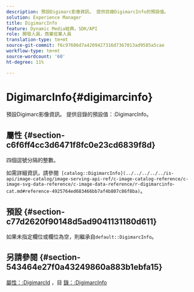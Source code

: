 ```yaml
---
description: 預設Digimarc影像資訊。 提供目錄DigimarcInfo的預設值。
solution: Experience Manager
title: DigimarcInfo
feature: Dynamic Media經典，SDK/API
role: 開發人員，商業從業人員
translation-type: tm+mt
source-git-commit: f6c97606d7a4209427316d7367013ad9585a5cae
workflow-type: tm+mt
source-wordcount: '60'
ht-degree: 11%

---
```



# DigimarcInfo{#digimarcinfo}

預設Digimarc影像資訊。 提供目錄的預設值：:DigimarcInfo。

## 屬性 {#section-c6f6ff4cc3d6471f8fc0e23cd6839f8d}

四個逗號分隔的整數。

如需詳細資訊，請參閱` [catalog::DigimarcInfo](../../../../../is-api/image-catalog/image-serving-api-ref/c-image-catalog-reference/c-image-svg-data-reference/c-image-data-reference/r-digimarcinfo-cat.md#reference-4925764ed683466bb7af4b807c86f8ba)`。

## 預設 {#section-c77d2620f90148d5ad9041131180d611}

如果未指定欄位或欄位為空，則繼承自`default::DigimarcInfo`。

## 另請參閱 {#section-543464e27f0a43249860a883b1ebfa15}

[屬性：:DigimarcId](../../../../../is-api/image-catalog/image-serving-api-ref/c-image-catalog-reference/c-attributes-reference/r-digimarcid.md#reference-33e3eca7f1874510904e5c8645cecd68) ，目 [錄：:DigimarcInfo](../../../../../is-api/image-catalog/image-serving-api-ref/c-image-catalog-reference/c-image-svg-data-reference/c-image-data-reference/r-digimarcinfo-cat.md#reference-4925764ed683466bb7af4b807c86f8ba)
